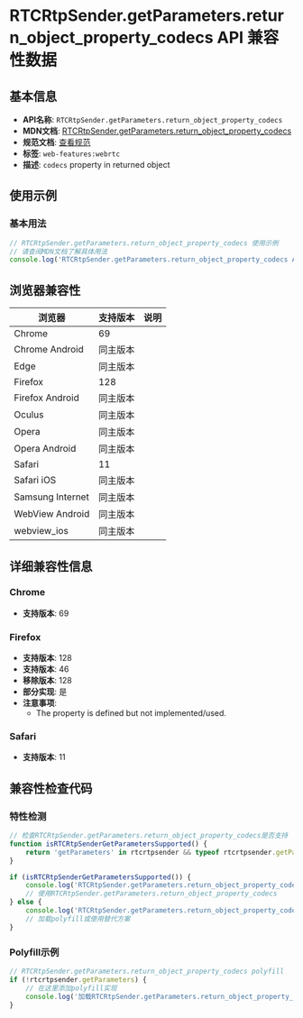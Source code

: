 # RTCRtpSender.getParameters.return_object_property_codecs API 兼容性数据

## 基本信息

- **API名称**: `RTCRtpSender.getParameters.return_object_property_codecs`
- **MDN文档**: [RTCRtpSender.getParameters.return_object_property_codecs](https://developer.mozilla.org/docs/Web/API/RTCRtpSender/getParameters#codecs)
- **规范文档**: [查看规范](https://w3c.github.io/webrtc-pc/#dom-rtcrtpparameters-codecs)
- **标签**: `web-features:webrtc`
- **描述**: `codecs` property in returned object

## 使用示例

### 基本用法

```javascript
// RTCRtpSender.getParameters.return_object_property_codecs 使用示例
// 请查阅MDN文档了解具体用法
console.log('RTCRtpSender.getParameters.return_object_property_codecs API');
```

## 浏览器兼容性

| 浏览器 | 支持版本 | 说明 |
|--------|----------|------|
| Chrome | 69 |  |
| Chrome Android | 同主版本 |  |
| Edge | 同主版本 |  |
| Firefox | 128 |  |
| Firefox Android | 同主版本 |  |
| Oculus | 同主版本 |  |
| Opera | 同主版本 |  |
| Opera Android | 同主版本 |  |
| Safari | 11 |  |
| Safari iOS | 同主版本 |  |
| Samsung Internet | 同主版本 |  |
| WebView Android | 同主版本 |  |
| webview_ios | 同主版本 |  |

## 详细兼容性信息

### Chrome

- **支持版本**: 69

### Firefox

- **支持版本**: 128
- **支持版本**: 46
- **移除版本**: 128
- **部分实现**: 是
- **注意事项**:
  - The property is defined but not implemented/used.

### Safari

- **支持版本**: 11

## 兼容性检查代码

### 特性检测

```javascript
// 检查RTCRtpSender.getParameters.return_object_property_codecs是否支持
function isRTCRtpSenderGetParametersSupported() {
    return 'getParameters' in rtcrtpsender && typeof rtcrtpsender.getParameters === 'function';
}

if (isRTCRtpSenderGetParametersSupported()) {
    console.log('RTCRtpSender.getParameters.return_object_property_codecs 支持');
    // 使用RTCRtpSender.getParameters.return_object_property_codecs
} else {
    console.log('RTCRtpSender.getParameters.return_object_property_codecs 不支持，需要polyfill');
    // 加载polyfill或使用替代方案
}
```

### Polyfill示例

```javascript
// RTCRtpSender.getParameters.return_object_property_codecs polyfill
if (!rtcrtpsender.getParameters) {
    // 在这里添加polyfill实现
    console.log('加载RTCRtpSender.getParameters.return_object_property_codecs polyfill');
}
```

